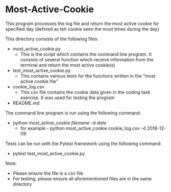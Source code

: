 # Most-Active-Cookie

This program  processes the log file and return the most active
cookie for specified day (defined as teh cookie seen the most times during the day)

This directory consists of the following files:
    
- most_active_cookie.py
  - This is the script which contains the command line program. It consists of several function which 
    receive information from the terminal and return the most active cookie(s)
- test_most_active_cookie.py
  - This contains various tests for the functions written in the "most active cookie file"
- cookie_log.csv
  - This csv file contains the cookie data given in the coding task exercise. It was used for testing the program
- README.md


The command line program is run using the following command:
    
- python most_active_cookie _filename_ -d _date_
  - for example - python most_active_cookie cookie_log.csv -d 2018-12-09

Tests can be run with the Pytest framework using the following command:
-  pytest test_most_active_cookie.py


Note:
- Please ensure the file is a csv file
- For testing, please ensure all aforementioned files are in the same directory